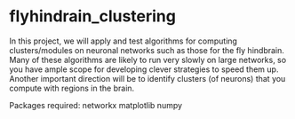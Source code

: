 # flyhindrain_clustering
In this project, we will apply and test algorithms for computing clusters/modules on neuronal networks such as those for the fly hindbrain. Many of these algorithms are likely to run very slowly on large networks, so you have ample scope for developing clever strategies to speed them up. Another important direction will be to identify clusters (of neurons) that you compute with regions in the brain.

Packages required:
networkx
matplotlib
numpy
